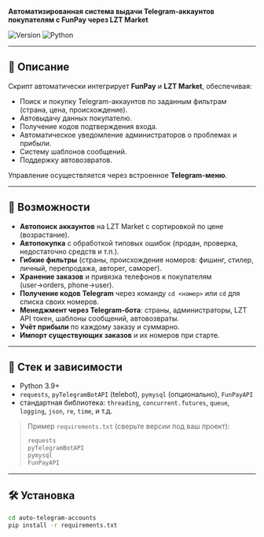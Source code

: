 **Автоматизированная система выдачи Telegram-аккаунтов покупателям с FunPay через LZT Market**

![Version](https://img.shields.io/badge/version-2.1-blue)
![Python](https://img.shields.io/badge/python-3.9%2B-green)

---

## 📌 Описание

Скрипт автоматически интегрирует **FunPay** и **LZT Market**, обеспечивая:
- Поиск и покупку Telegram-аккаунтов по заданным фильтрам (страна, цена, происхождение).
- Автовыдачу данных покупателю.
- Получение кодов подтверждения входа.
- Автоматическое уведомление администраторов о проблемах и прибыли.
- Систему шаблонов сообщений.
- Поддержку автовозвратов.

Управление осуществляется через встроенное **Telegram-меню**.

---

## 🚀 Возможности

- **Автопоиск аккаунтов** на LZT Market с сортировкой по цене (возрастание).
- **Автопокупка** с обработкой типовых ошибок (продан, проверка, недостаточно средств и т.п.).
- **Гибкие фильтры** (страны, происхождение номеров: фишинг, стилер, личный, перепродажа, авторег, саморег).
- **Хранение заказов** и привязка телефонов к покупателям (user→orders, phone→user).
- **Получение кодов Telegram** через команду `cd <номер>` или `cd` для списка своих номеров.
- **Менеджмент через Telegram-бота**: страны, администраторы, LZT API токен, шаблоны сообщений, автовозвраты.
- **Учёт прибыли** по каждому заказу и суммарно.
- **Импорт существующих заказов** и их номеров при старте.

---

## 🧩 Стек и зависимости

- Python 3.9+
- `requests`, `pyTelegramBotAPI` (telebot), `pymysql` (опционально), `FunPayAPI`
- стандартная библиотека: `threading`, `concurrent.futures`, `queue`, `logging`, `json`, `re`, `time`, и т.д.

> Пример `requirements.txt` (сверьте версии под ваш проект):
>
> ```txt
> requests
> pyTelegramBotAPI
> pymysql
> FunPayAPI
> ```

---

## 🛠 Установка

```bash
cd auto-telegram-accounts
pip install -r requirements.txt
